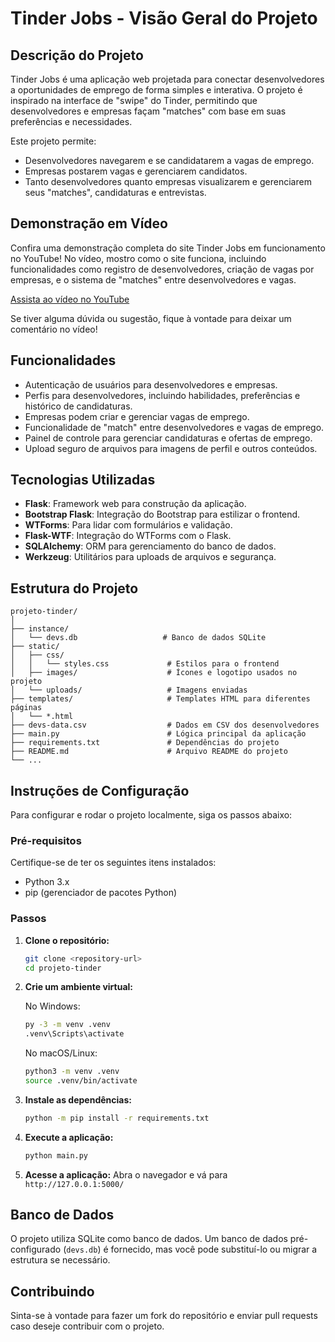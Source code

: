# Tinder Jobs - Visão Geral do Projeto

## Descrição do Projeto

Tinder Jobs é uma aplicação web projetada para conectar desenvolvedores a oportunidades de emprego de forma simples e interativa. O projeto é inspirado na interface de "swipe" do Tinder, permitindo que desenvolvedores e empresas façam "matches" com base em suas preferências e necessidades.

Este projeto permite:
- Desenvolvedores navegarem e se candidatarem a vagas de emprego.
- Empresas postarem vagas e gerenciarem candidatos.
- Tanto desenvolvedores quanto empresas visualizarem e gerenciarem seus "matches", candidaturas e entrevistas.

## Demonstração em Vídeo

Confira uma demonstração completa do site Tinder Jobs em funcionamento no YouTube! No vídeo, mostro como o site funciona, incluindo funcionalidades como registro de desenvolvedores, criação de vagas por empresas, e o sistema de "matches" entre desenvolvedores e vagas.

[Assista ao vídeo no YouTube](https://youtu.be/1tKq1Zy4-hs)

Se tiver alguma dúvida ou sugestão, fique à vontade para deixar um comentário no vídeo!

## Funcionalidades

- Autenticação de usuários para desenvolvedores e empresas.
- Perfis para desenvolvedores, incluindo habilidades, preferências e histórico de candidaturas.
- Empresas podem criar e gerenciar vagas de emprego.
- Funcionalidade de "match" entre desenvolvedores e vagas de emprego.
- Painel de controle para gerenciar candidaturas e ofertas de emprego.
- Upload seguro de arquivos para imagens de perfil e outros conteúdos.

## Tecnologias Utilizadas

- **Flask**: Framework web para construção da aplicação.
- **Bootstrap Flask**: Integração do Bootstrap para estilizar o frontend.
- **WTForms**: Para lidar com formulários e validação.
- **Flask-WTF**: Integração do WTForms com o Flask.
- **SQLAlchemy**: ORM para gerenciamento do banco de dados.
- **Werkzeug**: Utilitários para uploads de arquivos e segurança.

## Estrutura do Projeto

```
projeto-tinder/
│
├── instance/
│   └── devs.db                   # Banco de dados SQLite
├── static/
│   ├── css/
│   │   └── styles.css             # Estilos para o frontend
│   ├── images/                    # Ícones e logotipo usados no projeto
│   └── uploads/                   # Imagens enviadas
├── templates/                     # Templates HTML para diferentes páginas
│   └── *.html
├── devs-data.csv                  # Dados em CSV dos desenvolvedores
├── main.py                        # Lógica principal da aplicação
├── requirements.txt               # Dependências do projeto
├── README.md                      # Arquivo README do projeto
└── ...
```

## Instruções de Configuração

Para configurar e rodar o projeto localmente, siga os passos abaixo:

### Pré-requisitos
Certifique-se de ter os seguintes itens instalados:
- Python 3.x
- pip (gerenciador de pacotes Python)

### Passos

1. **Clone o repositório:**

   ```bash
   git clone <repository-url>
   cd projeto-tinder
   ```

2. **Crie um ambiente virtual:**

   No Windows:
   ```bash
   py -3 -m venv .venv
   .venv\Scripts\activate
   ```

   No macOS/Linux:
   ```bash
   python3 -m venv .venv
   source .venv/bin/activate
   ```

3. **Instale as dependências:**

   ```bash
   python -m pip install -r requirements.txt
   ```

4. **Execute a aplicação:**

   ```bash
   python main.py
   ```

5. **Acesse a aplicação:**
   Abra o navegador e vá para `http://127.0.0.1:5000/`

## Banco de Dados

O projeto utiliza SQLite como banco de dados. Um banco de dados pré-configurado (`devs.db`) é fornecido, mas você pode substituí-lo ou migrar a estrutura se necessário.

## Contribuindo

Sinta-se à vontade para fazer um fork do repositório e enviar pull requests caso deseje contribuir com o projeto.
